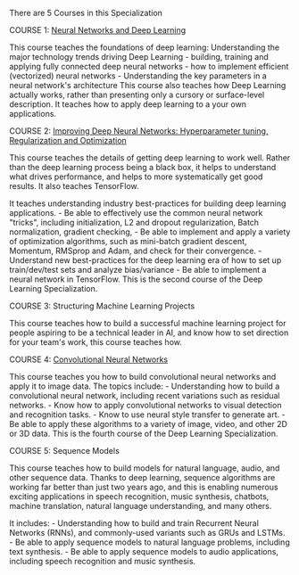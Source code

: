 There are 5 Courses in this Specialization

COURSE 1: [Neural Networks and Deep Learning](https://github.com/ozgurpolat/deep-learning.ai/tree/master/Deep%20Learning%20Specialization/Neural%20Networks%20and%20Deep%20Learning)

This course teaches the foundations of deep learning: Understanding the major technology trends driving Deep Learning - building, training and applying fully connected deep neural networks - how to implement efficient (vectorized) neural networks - Understanding the key parameters in a neural network's architecture This course also teaches how Deep Learning actually works, rather than presenting only a cursory or surface-level description. It teaches how to apply deep learning to a your own applications.

COURSE 2: [Improving Deep Neural Networks: Hyperparameter tuning, Regularization and Optimization](https://github.com/ozgurpolat/deep-learning.ai/tree/master/Deep%20Learning%20Specialization/Improving%20Deep%20Neural%20Networks/)

This course teaches the details of getting deep learning to work well. Rather than the deep learning process being a black box, it helps to understand what drives performance, and helps to more systematically get good results. It also teaches TensorFlow.

It teaches understanding industry best-practices for building deep learning applications. - Be able to effectively use the common neural network "tricks", including initialization, L2 and dropout regularization, Batch normalization, gradient checking, - Be able to implement and apply a variety of optimization algorithms, such as mini-batch gradient descent, Momentum, RMSprop and Adam, and check for their convergence. - Understand new best-practices for the deep learning era of how to set up train/dev/test sets and analyze bias/variance - Be able to implement a neural network in TensorFlow. This is the second course of the Deep Learning Specialization.

COURSE 3: Structuring Machine Learning Projects

This course teaches how to build a successful machine learning project for people aspiring to be a technical leader in AI, and know how to set direction for your team's work, this course teaches how.

COURSE 4: [Convolutional Neural Networks](https://github.com/ozgurpolat/deep-learning.ai/tree/master/Deep%20Learning%20Specialization/Convolutional%20Neural%20Networks/)

This course teaches you how to build convolutional neural networks and apply it to image data. The topics include: - Understanding how to build a convolutional neural network, including recent variations such as residual networks. - Know how to apply convolutional networks to visual detection and recognition tasks. - Know to use neural style transfer to generate art. - Be able to apply these algorithms to a variety of image, video, and other 2D or 3D data. This is the fourth course of the Deep Learning Specialization.

COURSE 5: Sequence Models

This course teaches how to build models for natural language, audio, and other sequence data. Thanks to deep learning, sequence algorithms are working far better than just two years ago, and this is enabling numerous exciting applications in speech recognition, music synthesis, chatbots, machine translation, natural language understanding, and many others.

It includes: - Understanding how to build and train Recurrent Neural Networks (RNNs), and commonly-used variants such as GRUs and LSTMs. - Be able to apply sequence models to natural language problems, including text synthesis. - Be able to apply sequence models to audio applications, including speech recognition and music synthesis.
